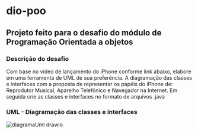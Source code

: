 # dio-poo

## Projeto feito para o desafio do módulo de Programação Orientada a objetos

### Descrição do desafio

Com base no vídeo de lançamento do iPhone conforme link abaixo, elabore em uma ferramenta de UML de sua preferência. A diagramação das classes e interfaces com a proposta de representar os papéis do iPhone de: Reprodutor Musical, Aparelho Telefônico e Navegador na Internet. Em seguida crie as classes e interfaces no formato de arquivos .java

### UML - Diagramação das classes e interfaces 


![diagramaUml drawio](https://github.com/user-attachments/assets/10345883-5a34-4b16-aaaa-bc9be36c4cd9)
